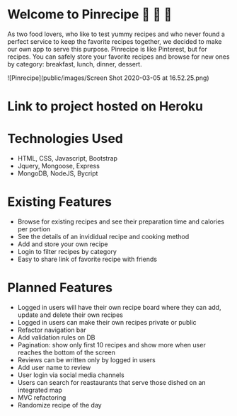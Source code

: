 
# Welcome to Pinrecipe :spaghetti: :pizza: :cookie:
As two food lovers, who like to test yummy recipes and who never found a perfect service to keep the favorite recipes together, we decided to make our own app to serve this purpose.
Pinrecipe is like Pinterest, but for recipes.
You can safely store your favorite recipes and browse for new ones by category: breakfast, lunch, dinner, dessert.

![Pinrecipe](public/images/Screen Shot 2020-03-05 at 16.52.25.png)

# Link to project hosted on Heroku

# Technologies Used
- HTML, CSS, Javascript, Bootstrap
- Jquery, Mongoose, Express
- MongoDB, NodeJS, Bycript

# Existing Features
- Browse for existing recipes and see their preparation time and calories per portion
- See the details of an invididual recipe and cooking method
- Add and store your own recipe
- Login to filter recipes by category
- Easy to share link of favorite recipe with friends

# Planned Features
- Logged in users will have their own recipe board where they can add, update and delete their own recipes
- Logged in users can make their own recipes private or public
- Refactor navigation bar
- Add validation rules on DB
- Pagination: show only first 10 recipes and show more when user reaches the bottom of the screen
- Reviews can be written only by logged in users
- Add user name to review
- User login via social media channels
- Users can search for reastaurants that serve those dished on an integrated map
- MVC refactoring
- Randomize recipe of the day


